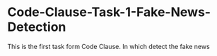 # Code-Clause-Task-1-Fake-News-Detection
This is the first task form Code Clause. In which detect the fake news 
